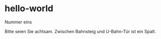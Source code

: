 # hello-world
Nummer eins

Bitte seien Sie achtsam. Zwischen Bahnsteig und U-Bahn-Tür ist ein Spalt.
